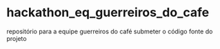 # hackathon_eq_guerreiros_do_cafe
repositório para a equipe guerreiros do café submeter o código fonte do projeto
